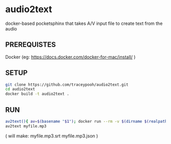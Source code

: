 # audio2text
docker-based pocketsphinx that takes A/V input file to create text from the audio

## PREREQUISTES
Docker (eg:  https://docs.docker.com/docker-for-mac/install/ )

## SETUP
```bash
git clone https://github.com/traceypooh/audio2text.git
cd audio2text
docker build -t audio2text .
```

## RUN

```bash
av2text(){ av=$(basename "$1"); docker run --rm -v $(dirname $(realpath "$1")):/app/av audio2text npm test av/"$av"; rm -f "$1".temp.wav; }
av2text myfile.mp3
```

   ( will make:   myfile.mp3.srt   myfile.mp3.json )
